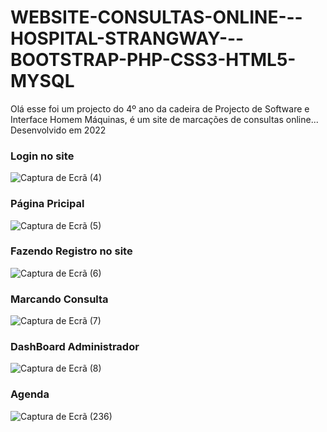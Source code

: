 # WEBSITE-CONSULTAS-ONLINE---HOSPITAL-STRANGWAY---BOOTSTRAP-PHP-CSS3-HTML5-MYSQL
Olá esse foi um projecto do 4º ano da cadeira de Projecto de Software e Interface Homem Máquinas, é um site de marcações de consultas online... Desenvolvido em 2022

<h3>Login no  site</h3>

![Captura de Ecrã (4)](https://github.com/Joao-Fernando-FullStack/WEBSITE-CONSULTAS-ONLINE---HOSPITAL-STRANGWAY---BOOTSTRAP-PHP-CSS3-HTML5-MYSQL/assets/68354446/7c45ff94-9d2f-4ef4-a6df-6bfd9b044b6d)

<h3>Página Pricipal</h3>

![Captura de Ecrã (5)](https://github.com/Joao-Fernando-FullStack/WEBSITE-CONSULTAS-ONLINE---HOSPITAL-STRANGWAY---BOOTSTRAP-PHP-CSS3-HTML5-MYSQL/assets/68354446/fa9f9a51-82cd-4653-8049-f49d6d4bec62)

<h3>Fazendo Registro no site</h3>

![Captura de Ecrã (6)](https://github.com/Joao-Fernando-FullStack/WEBSITE-CONSULTAS-ONLINE---HOSPITAL-STRANGWAY---BOOTSTRAP-PHP-CSS3-HTML5-MYSQL/assets/68354446/daff3f6b-4696-475c-9851-766a5493f2a8)

<h3>Marcando Consulta</h3>

![Captura de Ecrã (7)](https://github.com/Joao-Fernando-FullStack/WEBSITE-CONSULTAS-ONLINE---HOSPITAL-STRANGWAY---BOOTSTRAP-PHP-CSS3-HTML5-MYSQL/assets/68354446/97d682e1-f4f1-4a3a-ac8d-7e98436e0cb3)

<h3>DashBoard Administrador</h3>

![Captura de Ecrã (8)](https://github.com/Joao-Fernando-FullStack/WEBSITE-CONSULTAS-ONLINE---HOSPITAL-STRANGWAY---BOOTSTRAP-PHP-CSS3-HTML5-MYSQL/assets/68354446/77034f3a-6090-4181-a85e-b745fd2464e4)

<h3>Agenda</h3>

![Captura de Ecrã (236)](https://github.com/Joao-Fernando-FullStack/WEBSITE-CONSULTAS-ONLINE---HOSPITAL-STRANGWAY---BOOTSTRAP-PHP-CSS3-HTML5-MYSQL/assets/68354446/4b6e5e15-f60f-49f6-aedb-686738e7043f)
